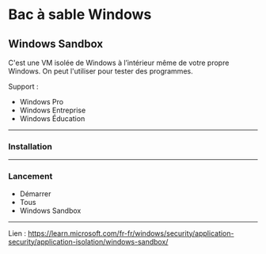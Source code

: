 # Bac à sable Windows
## Windows Sandbox

C'est une VM isolée de Windows à l’intérieur même de votre propre Windows.
On peut l'utiliser pour tester des programmes.

Support : 
*   Windows Pro
* 	Windows Entreprise
* 	Windows Éducation

-----

### Installation

-----

### Lancement

* Démarrer
* Tous
* Windows Sandbox

-----

Lien : https://learn.microsoft.com/fr-fr/windows/security/application-security/application-isolation/windows-sandbox/

